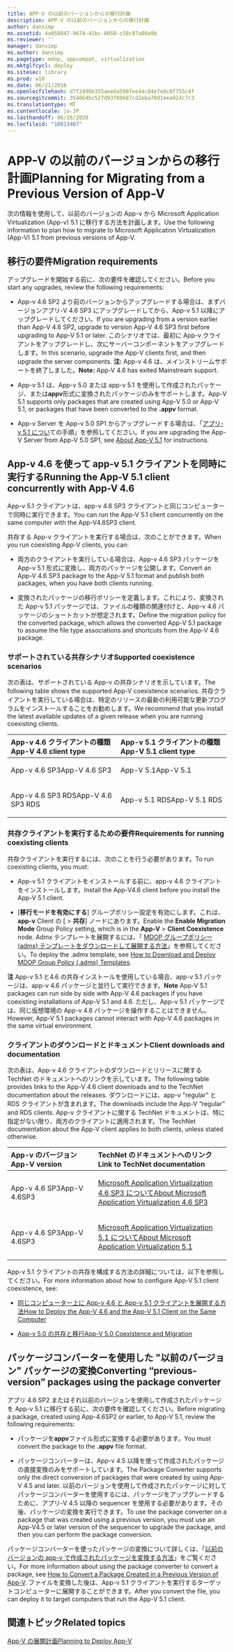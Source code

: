 ```yaml
---
title: APP-V の以前のバージョンからの移行計画
description: APP-V の以前のバージョンからの移行計画
author: dansimp
ms.assetid: 4a058047-9674-41bc-8050-c58c97a80a9b
ms.reviewer: ''
manager: dansimp
ms.author: dansimp
ms.pagetype: mdop, appcompat, virtualization
ms.mktglfcycl: deploy
ms.sitesec: library
ms.prod: w10
ms.date: 06/21/2016
ms.openlocfilehash: d7f2496b355aee6a598fee44c84e7e8c0f755c4f
ms.sourcegitcommit: 354664bc527d93f80687cd2eba70d1eea024c7c3
ms.translationtype: MT
ms.contentlocale: ja-JP
ms.lasthandoff: 06/26/2020
ms.locfileid: "10813467"
---
```

# <span data-ttu-id="f3628-103">APP-V の以前のバージョンからの移行計画</span><span class="sxs-lookup"><span data-stu-id="f3628-103">Planning for Migrating from a Previous Version of App-V</span></span>


<span data-ttu-id="f3628-104">次の情報を使用して、以前のバージョンの App-v から Microsoft Application Virtualization (App-v) 5.1 に移行する方法を計画します。</span><span class="sxs-lookup"><span data-stu-id="f3628-104">Use the following information to plan how to migrate to Microsoft Application Virtualization (App-V) 5.1 from previous versions of App-V.</span></span>

## <span data-ttu-id="f3628-105">移行の要件</span><span class="sxs-lookup"><span data-stu-id="f3628-105">Migration requirements</span></span>


<span data-ttu-id="f3628-106">アップグレードを開始する前に、次の要件を確認してください。</span><span class="sxs-lookup"><span data-stu-id="f3628-106">Before you start any upgrades, review the following requirements:</span></span>

-   <span data-ttu-id="f3628-107">App-v 4.6 SP2 より前のバージョンからアップグレードする場合は、まずバージョンアプリ-V 4.6 SP3 にアップグレードしてから、App-v 5.1 以降にアップグレードしてください。</span><span class="sxs-lookup"><span data-stu-id="f3628-107">If you are upgrading from a version earlier than App-V 4.6 SP2, upgrade to version App-V 4.6 SP3 first before upgrading to App-V 5.1 or later.</span></span> <span data-ttu-id="f3628-108">このシナリオでは、最初に App-v クライアントをアップグレードし、次にサーバーコンポーネントをアップグレードします。</span><span class="sxs-lookup"><span data-stu-id="f3628-108">In this scenario, upgrade the App-V clients first, and then upgrade the server components.</span></span>
<span data-ttu-id="f3628-109">**注:** App-v 4.6 は、メインストリームサポートを終了しました。</span><span class="sxs-lookup"><span data-stu-id="f3628-109">**Note:** App-V 4.6 has exited Mainstream support.</span></span>

-   <span data-ttu-id="f3628-110">App-v 5.1 は、App-v 5.0 または app-v 5.1 を使用して作成されたパッケージ、または**appv**形式に変換されたパッケージのみをサポートします。</span><span class="sxs-lookup"><span data-stu-id="f3628-110">App-V 5.1 supports only packages that are created using App-V 5.0 or App-V 5.1, or packages that have been converted to the **.appv** format.</span></span>

-   <span data-ttu-id="f3628-111">App-v Server を App-v 5.0 SP1 からアップグレードする場合は、「[アプリ-v 5.1 につい](about-app-v-51.md#bkmk-migrate-to-51)ての手順」を参照してください。</span><span class="sxs-lookup"><span data-stu-id="f3628-111">If you are upgrading the App-V Server from App-V 5.0 SP1, see [About App-V 5.1](about-app-v-51.md#bkmk-migrate-to-51) for instructions.</span></span>

## <span data-ttu-id="f3628-112">App-v 4.6 を使って app-v 5.1 クライアントを同時に実行する</span><span class="sxs-lookup"><span data-stu-id="f3628-112">Running the App-V 5.1 client concurrently with App-V 4.6</span></span>


<span data-ttu-id="f3628-113">App-v 5.1 クライアントは、app-v 4.6 SP3 クライアントと同じコンピューターで同時に実行できます。</span><span class="sxs-lookup"><span data-stu-id="f3628-113">You can run the App-V 5.1 client concurrently on the same computer with the App-V4.6SP3 client.</span></span>

<span data-ttu-id="f3628-114">共存する App-v クライアントを実行する場合は、次のことができます。</span><span class="sxs-lookup"><span data-stu-id="f3628-114">When you run coexisting App-V clients, you can:</span></span>

-   <span data-ttu-id="f3628-115">両方のクライアントを実行している場合は、App-v 4.6 SP3 パッケージを App-v 5.1 形式に変換し、両方のパッケージを公開します。</span><span class="sxs-lookup"><span data-stu-id="f3628-115">Convert an App-V 4.6 SP3 package to the App-V 5.1 format and publish both packages, when you have both clients running.</span></span>

-   <span data-ttu-id="f3628-116">変換されたパッケージの移行ポリシーを定義します。これにより、変換された App-v 5.1 パッケージでは、ファイルの種類の関連付けと、App-v 4.6 パッケージのショートカットが想定されます。</span><span class="sxs-lookup"><span data-stu-id="f3628-116">Define the migration policy for the converted package, which allows the converted App-V 5.1 package to assume the file type associations and shortcuts from the App-V 4.6 package.</span></span>

### <span data-ttu-id="f3628-117">サポートされている共存シナリオ</span><span class="sxs-lookup"><span data-stu-id="f3628-117">Supported coexistence scenarios</span></span>

<span data-ttu-id="f3628-118">次の表は、サポートされている App-v の共存シナリオを示しています。</span><span class="sxs-lookup"><span data-stu-id="f3628-118">The following table shows the supported App-V coexistence scenarios.</span></span> <span data-ttu-id="f3628-119">共存クライアントを実行している場合は、特定のリリースの最新の利用可能な更新プログラムをインストールすることをお勧めします。</span><span class="sxs-lookup"><span data-stu-id="f3628-119">We recommend that you install the latest available updates of a given release when you are running coexisting clients.</span></span>

<table>
<colgroup>
<col width="50%" />
<col width="50%" />
</colgroup>
<thead>
<tr class="header">
<th align="left"><span data-ttu-id="f3628-120">App-v 4.6 クライアントの種類</span><span class="sxs-lookup"><span data-stu-id="f3628-120">App-V 4.6 client type</span></span></th>
<th align="left"><span data-ttu-id="f3628-121">App-v 5.1 クライアントの種類</span><span class="sxs-lookup"><span data-stu-id="f3628-121">App-V 5.1 client type</span></span></th>
</tr>
</thead>
<tbody>
<tr class="odd">
<td align="left"><p><span data-ttu-id="f3628-122">App-v 4.6 SP3</span><span class="sxs-lookup"><span data-stu-id="f3628-122">App-V 4.6 SP3</span></span></p></td>
<td align="left"><p><span data-ttu-id="f3628-123">App-V 5.1</span><span class="sxs-lookup"><span data-stu-id="f3628-123">App-V 5.1</span></span></p></td>
</tr>
<tr class="even">
<td align="left"><p><span data-ttu-id="f3628-124">App-v 4.6 SP3 RDS</span><span class="sxs-lookup"><span data-stu-id="f3628-124">App-V 4.6 SP3 RDS</span></span></p></td>
<td align="left"><p><span data-ttu-id="f3628-125">App-v 5.1 RDS</span><span class="sxs-lookup"><span data-stu-id="f3628-125">App-V 5.1 RDS</span></span></p></td>
</tr>
</tbody>
</table>

 

### <span data-ttu-id="f3628-126">共存クライアントを実行するための要件</span><span class="sxs-lookup"><span data-stu-id="f3628-126">Requirements for running coexisting clients</span></span>

<span data-ttu-id="f3628-127">共存クライアントを実行するには、次のことを行う必要があります。</span><span class="sxs-lookup"><span data-stu-id="f3628-127">To run coexisting clients, you must:</span></span>

-   <span data-ttu-id="f3628-128">App-v 5.1 クライアントをインストールする前に、app-v 4.6 クライアントをインストールします。</span><span class="sxs-lookup"><span data-stu-id="f3628-128">Install the App-V4.6 client before you install the App-V 5.1 client.</span></span>

-   <span data-ttu-id="f3628-129">[**移行モードを有効にする**] グループポリシー設定を有効にします。これは、 **app-v** Client の [ &gt; **共存**] ノードにあります。</span><span class="sxs-lookup"><span data-stu-id="f3628-129">Enable the **Enable Migration Mode** Group Policy setting, which is in the **App-V** &gt; **Client Coexistence** node.</span></span> <span data-ttu-id="f3628-130">Admx テンプレートを展開するには、「 [MDOP グループポリシー (admx) テンプレートをダウンロードして展開する方法](https://technet.microsoft.com/library/dn659707.aspx)」を参照してください。</span><span class="sxs-lookup"><span data-stu-id="f3628-130">To deploy the .admx template, see [How to Download and Deploy MDOP Group Policy (.admx) Templates](https://technet.microsoft.com/library/dn659707.aspx).</span></span>

<span data-ttu-id="f3628-131">**注** App-v 5.1 と4.6 の共存インストールを使用している場合、app-v 5.1 パッケージは、app-v 4.6 パッケージと並行して実行できます。</span><span class="sxs-lookup"><span data-stu-id="f3628-131">**Note** App-V 5.1 packages can run side by side with App-V 4.6 packages if you have coexisting installations of App-V 5.1 and 4.6.</span></span> <span data-ttu-id="f3628-132">ただし、App-v 5.1 パッケージでは、同じ仮想環境の App-v 4.6 パッケージを操作することはできません。</span><span class="sxs-lookup"><span data-stu-id="f3628-132">However, App-V 5.1 packages cannot interact with App-V 4.6 packages in the same virtual environment.</span></span>

 

### <span data-ttu-id="f3628-133">クライアントのダウンロードとドキュメント</span><span class="sxs-lookup"><span data-stu-id="f3628-133">Client downloads and documentation</span></span>

<span data-ttu-id="f3628-134">次の表は、App-v 4.6 クライアントのダウンロードとリリースに関する TechNet のドキュメントへのリンクを示しています。</span><span class="sxs-lookup"><span data-stu-id="f3628-134">The following table provides links to the App-V 4.6 client downloads and to the TechNet documentation about the releases.</span></span> <span data-ttu-id="f3628-135">ダウンロードには、app-v "regular" と RDS クライアントが含まれます。</span><span class="sxs-lookup"><span data-stu-id="f3628-135">The downloads include the App-V “regular” and RDS clients.</span></span> <span data-ttu-id="f3628-136">App-v クライアントに関する TechNet ドキュメントは、特に指定がない限り、両方のクライアントに適用されます。</span><span class="sxs-lookup"><span data-stu-id="f3628-136">The TechNet documentation about the App-V client applies to both clients, unless stated otherwise.</span></span>

<table>
<colgroup>
<col width="33%" />
<col width="50%" />
</colgroup>
<thead>
<tr class="header">
<th align="left"><span data-ttu-id="f3628-137">App-v のバージョン</span><span class="sxs-lookup"><span data-stu-id="f3628-137">App-V version</span></span></th>
<th align="left"><span data-ttu-id="f3628-138">TechNet のドキュメントへのリンク</span><span class="sxs-lookup"><span data-stu-id="f3628-138">Link to TechNet documentation</span></span></th>
</tr>
</thead>
<tbody>
<tr class="odd">
<td align="left"><p><span data-ttu-id="f3628-139">App-v 4.6 SP3</span><span class="sxs-lookup"><span data-stu-id="f3628-139">App-V 4.6SP3</span></span></p></td>
<td align="left"><p><a href="https://technet.microsoft.com/library/dn511019.aspx" data-raw-source="[About Microsoft Application Virtualization 4.6 SP3](https://technet.microsoft.com/library/dn511019.aspx)"><span data-ttu-id="f3628-140">Microsoft Application Virtualization 4.6 SP3 について</span><span class="sxs-lookup"><span data-stu-id="f3628-140">About Microsoft Application Virtualization 4.6 SP3</span></span></a></p></td>
</tr>
<tr class="even">
<td align="left"><p><span data-ttu-id="f3628-141">App-v 4.6 SP3</span><span class="sxs-lookup"><span data-stu-id="f3628-141">App-V 4.6SP3</span></span></p></td>
<td align="left"><p><a href="about-app-v-51.md" data-raw-source="[About Microsoft Application Virtualization 5.1](about-app-v-51.md)"><span data-ttu-id="f3628-142">Microsoft Application Virtualization 5.1 について</span><span class="sxs-lookup"><span data-stu-id="f3628-142">About Microsoft Application Virtualization 5.1</span></span></a></p></td>
</tr>
</tbody>
</table>

 

<span data-ttu-id="f3628-143">App-v 5.1 クライアントの共存を構成する方法の詳細については、以下を参照してください。</span><span class="sxs-lookup"><span data-stu-id="f3628-143">For more information about how to configure App-V 5.1 client coexistence, see:</span></span>

-   [<span data-ttu-id="f3628-144">同じコンピューター上に App-v 4.6 と App-v 5.1 クライアントを展開する方法</span><span class="sxs-lookup"><span data-stu-id="f3628-144">How to Deploy the App-V 4.6 and the App-V 5.1 Client on the Same Computer</span></span>](how-to-deploy-the-app-v-46-and-the-app-v--51-client-on-the-same-computer.md)

-   [<span data-ttu-id="f3628-145">App-v 5.0 の共存と移行</span><span class="sxs-lookup"><span data-stu-id="f3628-145">App-V 5.0 Coexistence and Migration</span></span>](https://technet.microsoft.com/windows/jj835811.aspx)

## <a href="" id="converting--previous-version--packages-using-the-package-converter-"></a><span data-ttu-id="f3628-146">パッケージコンバーターを使用した "以前のバージョン" パッケージの変換</span><span class="sxs-lookup"><span data-stu-id="f3628-146">Converting “previous-version” packages using the package converter</span></span>


<span data-ttu-id="f3628-147">アプリ 4.6 SP2 またはそれ以前のバージョンを使用して作成されたパッケージを App-v 5.1 に移行する前に、次の要件を確認してください。</span><span class="sxs-lookup"><span data-stu-id="f3628-147">Before migrating a package, created using App-4.6SP2 or earlier, to App-V 5.1, review the following requirements:</span></span>

-   <span data-ttu-id="f3628-148">パッケージを**appv**ファイル形式に変換する必要があります。</span><span class="sxs-lookup"><span data-stu-id="f3628-148">You must convert the package to the **.appv** file format.</span></span>

-   <span data-ttu-id="f3628-149">パッケージコンバーターは、App-v 4.5 以降を使って作成されたパッケージの直接変換のみをサポートしています。</span><span class="sxs-lookup"><span data-stu-id="f3628-149">The Package Converter supports only the direct conversion of packages that were created by using App-V 4.5 and later.</span></span> <span data-ttu-id="f3628-150">以前のバージョンを使用して作成されたパッケージに対してパッケージコンバーターを使用するには、パッケージをアップグレードするために、アプリ-V 4.5 以降の sequencer を使用する必要があります。その後、パッケージの変換を実行できます。</span><span class="sxs-lookup"><span data-stu-id="f3628-150">To use the package converter on a package that was created using a previous version, you must use an App-V4.5 or later version of the sequencer to upgrade the package, and then you can perform the package conversion.</span></span>

<span data-ttu-id="f3628-151">パッケージコンバーターを使ったパッケージの変換について詳しくは、「[以前のバージョンの app-v で作成されたパッケージを変換する方法](how-to-convert-a-package-created-in-a-previous-version-of-app-v51.md)」をご覧ください。</span><span class="sxs-lookup"><span data-stu-id="f3628-151">For more information about using the package converter to convert a package, see [How to Convert a Package Created in a Previous Version of App-V](how-to-convert-a-package-created-in-a-previous-version-of-app-v51.md).</span></span> <span data-ttu-id="f3628-152">ファイルを変換した後は、App-v 5.1 クライアントを実行するターゲットコンピューターに展開することができます。</span><span class="sxs-lookup"><span data-stu-id="f3628-152">After you convert the file, you can deploy it to target computers that run the App-V 5.1 client.</span></span>






## <span data-ttu-id="f3628-153">関連トピック</span><span class="sxs-lookup"><span data-stu-id="f3628-153">Related topics</span></span>


[<span data-ttu-id="f3628-154">App-V の展開計画</span><span class="sxs-lookup"><span data-stu-id="f3628-154">Planning to Deploy App-V</span></span>](planning-to-deploy-app-v51.md)

 

 





